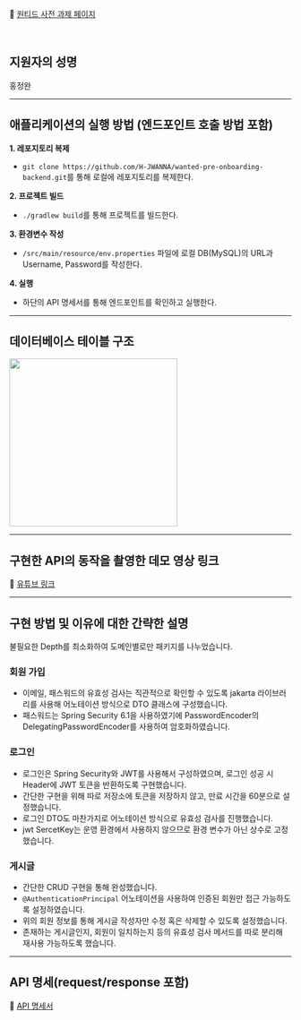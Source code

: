 🔗 [원티드 사전 과제 페이지](https://github.com/lordmyshepherd-edu/wanted-pre-onboardung-backend-selection-assignment)

<br>

## 지원자의 성명

홍정완

***

## 애플리케이션의 실행 방법 (엔드포인트 호출 방법 포함)

**1. 레포지토리 복제**
- ```git clone https://github.com/H-JWANNA/wanted-pre-onboarding-backend.git```를 통해 로컬에 레포지토리를 복제한다.

**2. 프로젝트 빌드**
- ```./gradlew build```를 통해 프로젝트를 빌드한다.

**3. 환경변수 작성**
- ```/src/main/resource/env.properties``` 파일에 로컬 DB(MySQL)의 URL과 Username, Password를 작성한다.

**4. 실행**
- 하단의 API 명세서를 통해 엔드포인트를 확인하고 실행한다.

***

## 데이터베이스 테이블 구조

<img src = "https://user-images.githubusercontent.com/110897995/261037710-62a38640-98a3-4259-a6cb-6809ea52936e.png" width = 300px>

***

## 구현한 API의 동작을 촬영한 데모 영상 링크

🔗 [유튜브 링크](https://youtu.be/zXl6n0zPa1k)

***

## 구현 방법 및 이유에 대한 간략한 설명

불필요한 Depth를 최소화하여 도메인별로만 패키지를 나누었습니다.  

### 회원 가입

- 이메일, 패스워드의 유효성 검사는 직관적으로 확인할 수 있도록 jakarta 라이브러리를 사용해 어노테이션 방식으로 DTO 클래스에 구성했습니다.
- 패스워드는 Spring Security 6.1을 사용하였기에 PasswordEncoder의 DelegatingPasswordEncoder를 사용하여 암호화하였습니다.

### 로그인
- 로그인은 Spring Security와 JWT를 사용해서 구성하였으며, 로그인 성공 시 Header에 JWT 토큰을 반환하도록 구현했습니다.
- 간단한 구현을 위해 따로 저장소에 토큰을 저장하지 않고, 만료 시간을 60분으로 설정했습니다.
- 로그인 DTO도 마찬가지로 어노테이션 방식으로 유효성 검사를 진행했습니다.
- jwt SercetKey는 운영 환경에서 사용하지 않으므로 환경 변수가 아닌 상수로 고정했습니다.

### 게시글
- 간단한 CRUD 구현을 통해 완성했습니다.
- ```@AuthenticationPrincipal``` 어노테이션을 사용하여 인증된 회원만 접근 가능하도록 설정하였습니다.
- 위의 회원 정보를 통해 게시글 작성자만 수정 혹은 삭제할 수 있도록 설정했습니다.
- 존재하는 게시글인지, 회원이 일치하는지 등의 유효성 검사 메서드를 따로 분리해 재사용 가능하도록 했습니다.

***

## API 명세(request/response 포함)

🔗 [API 명세서](https://documenter.getpostman.com/view/23670475/2s9Y5R15yq)
